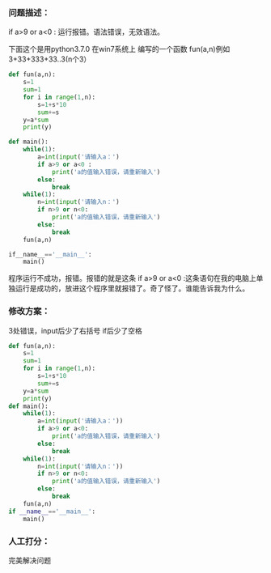 ### 问题描述：
<p>if a>9 or a<0 : 运行报错。语法错误，无效语法。</p>
下面这个是用python3.7.0   在win7系统上 编写的一个函数 fun(a,n)例如3+33+333+33..3(n个3）


```python
def fun(a,n):
    s=1
    sum=1
    for i in range(1,n):
        s=1+s*10
        sum+=s
    y=a*sum
    print(y)

def main():
    while(1):
        a=int(input('请输入a：')
        if a>9 or a<0 :
            print('a的值输入错误，请重新输入')
        else:
            break
    while(1):
        n=int(input('请输入n：')
        if n>9 or n<0:
            print('a的值输入错误，请重新输入')
        else:
            break
    fun(a,n)

if__name__=='__main__':
    main()


```

程序运行不成功，报错。报错的就是这条      if a>9 or a<0 :这条语句在我的电脑上单独运行是成功的，放进这个程序里就报错了。奇了怪了。谁能告诉我为什么。 
### 修改方案：
3处错误，input后少了右括号
if后少了空格


```python
def fun(a,n):
    s=1
    sum=1
    for i in range(1,n):
        s=1+s*10
        sum+=s
    y=a*sum
    print(y)
def main():
    while(1):
        a=int(input('请输入a：'))
        if a>9 or a<0:
            print('a的值输入错误，请重新输入')
        else:
            break
    while(1):
        n=int(input('请输入n：'))
        if n>9 or n<0:
            print('a的值输入错误，请重新输入')
        else:
            break
    fun(a,n)
if __name__=='__main__':
    main()


```

### 人工打分：
完美解决问题
